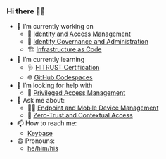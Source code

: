 ### Hi there 👋🏼

- 🔭 I’m currently working on
  - 👥 [Identity and Access Management](https://www.okta.com/identity-101/identity-and-access-management/)
  - 📒 [Identity Governance and Administration](https://www.okta.com/identity-101/identity-governance/)
  - 🏗️ [Infrastructure as Code](https://learn.hashicorp.com/tutorials/terraform/infrastructure-as-code)
- 🌱 I’m currently learning
  - 🩺 [HITRUST Certification](https://hitrustalliance.net/)
  - 🌐 [GitHub Codespaces](https://github.com/features/codespaces)
- 🤔 I’m looking for help with
  - 🔏 [Privileged Access Management](https://www.okta.com/identity-101/how-to-set-up-privileged-access-management/)
- 💬 Ask me about:
  - 👩‍💻 [Endpoint and Mobile Device Management](https://support.apple.com/guide/deployment-reference-macos/welcome/web)
  - 🛃 [Zero-Trust and Contextual Access](https://www.okta.com/identity-101/building-zero-trust-networks/)
- 📫 How to reach me:
  - [Keybase](https://keybase.io/lucascantor)
- 😄 Pronouns:
  - [he/him/his](https://www.mypronouns.org/he-him)
